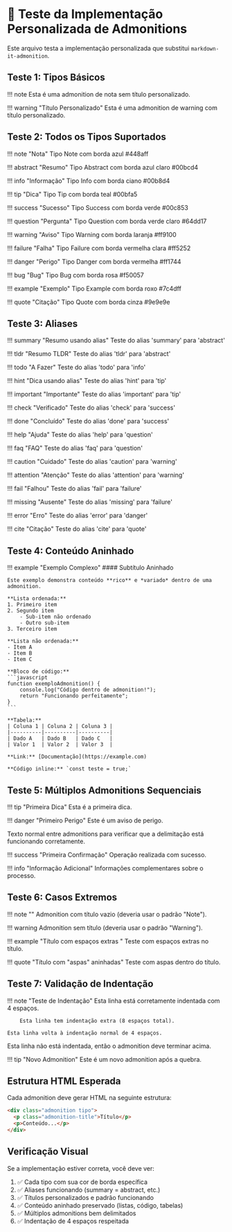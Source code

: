 # 🧪 Teste da Implementação Personalizada de Admonitions

Este arquivo testa a implementação personalizada que substitui `markdown-it-admonition`.

## Teste 1: Tipos Básicos

!!! note
    Esta é uma admonition de nota sem título personalizado.

!!! warning "Título Personalizado"
    Esta é uma admonition de warning com título personalizado.

## Teste 2: Todos os Tipos Suportados

!!! note "Nota"
    Tipo Note com borda azul #448aff

!!! abstract "Resumo"
    Tipo Abstract com borda azul claro #00bcd4

!!! info "Informação"
    Tipo Info com borda ciano #00b8d4

!!! tip "Dica"
    Tipo Tip com borda teal #00bfa5

!!! success "Sucesso"
    Tipo Success com borda verde #00c853

!!! question "Pergunta"
    Tipo Question com borda verde claro #64dd17

!!! warning "Aviso"
    Tipo Warning com borda laranja #ff9100

!!! failure "Falha"
    Tipo Failure com borda vermelha clara #ff5252

!!! danger "Perigo"
    Tipo Danger com borda vermelha #ff1744

!!! bug "Bug"
    Tipo Bug com borda rosa #f50057

!!! example "Exemplo"
    Tipo Example com borda roxo #7c4dff

!!! quote "Citação"
    Tipo Quote com borda cinza #9e9e9e

## Teste 3: Aliases

!!! summary "Resumo usando alias"
    Teste do alias 'summary' para 'abstract'

!!! tldr "Resumo TLDR"
    Teste do alias 'tldr' para 'abstract'

!!! todo "A Fazer"
    Teste do alias 'todo' para 'info'

!!! hint "Dica usando alias"
    Teste do alias 'hint' para 'tip'

!!! important "Importante"
    Teste do alias 'important' para 'tip'

!!! check "Verificado"
    Teste do alias 'check' para 'success'

!!! done "Concluído"
    Teste do alias 'done' para 'success'

!!! help "Ajuda"
    Teste do alias 'help' para 'question'

!!! faq "FAQ"
    Teste do alias 'faq' para 'question'

!!! caution "Cuidado"
    Teste do alias 'caution' para 'warning'

!!! attention "Atenção"
    Teste do alias 'attention' para 'warning'

!!! fail "Falhou"
    Teste do alias 'fail' para 'failure'

!!! missing "Ausente"
    Teste do alias 'missing' para 'failure'

!!! error "Erro"
    Teste do alias 'error' para 'danger'

!!! cite "Citação"
    Teste do alias 'cite' para 'quote'

## Teste 4: Conteúdo Aninhado

!!! example "Exemplo Complexo"
    #### Subtítulo Aninhado
    
    Este exemplo demonstra conteúdo **rico** e *variado* dentro de uma admonition.
    
    **Lista ordenada:**
    1. Primeiro item
    2. Segundo item
        - Sub-item não ordenado
        - Outro sub-item
    3. Terceiro item
    
    **Lista não ordenada:**
    - Item A
    - Item B
    - Item C
    
    **Bloco de código:**
    ```javascript
    function exemploAdmonition() {
        console.log("Código dentro de admonition!");
        return "Funcionando perfeitamente";
    }
    ```
    
    **Tabela:**
    | Coluna 1 | Coluna 2 | Coluna 3 |
    |----------|----------|----------|
    | Dado A   | Dado B   | Dado C   |
    | Valor 1  | Valor 2  | Valor 3  |
    
    **Link:** [Documentação](https://example.com)
    
    **Código inline:** `const teste = true;`

## Teste 5: Múltiplos Admonitions Sequenciais

!!! tip "Primeira Dica"
    Esta é a primeira dica.

!!! danger "Primeiro Perigo"
    Este é um aviso de perigo.

Texto normal entre admonitions para verificar que a delimitação está funcionando corretamente.

!!! success "Primeira Confirmação"
    Operação realizada com sucesso.

!!! info "Informação Adicional"
    Informações complementares sobre o processo.

## Teste 6: Casos Extremos

!!! note ""
    Admonition com título vazio (deveria usar o padrão "Note").

!!! warning
    Admonition sem título (deveria usar o padrão "Warning").

!!! example "Título com espaços    extras   "
    Teste com espaços extras no título.

!!! quote "Título com \"aspas\" aninhadas"
    Teste com aspas dentro do título.

## Teste 7: Validação de Indentação

!!! note "Teste de Indentação"
    Esta linha está corretamente indentada com 4 espaços.
    
        Esta linha tem indentação extra (8 espaços total).
    
    Esta linha volta à indentação normal de 4 espaços.

Esta linha não está indentada, então o admonition deve terminar acima.

!!! tip "Novo Admonition"
    Este é um novo admonition após a quebra.

## Estrutura HTML Esperada

Cada admonition deve gerar HTML na seguinte estrutura:

```html
<div class="admonition tipo">
  <p class="admonition-title">Título</p>
  <p>Conteúdo...</p>
</div>
```

## Verificação Visual

Se a implementação estiver correta, você deve ver:

1. ✅ Cada tipo com sua cor de borda específica
2. ✅ Aliases funcionando (summary = abstract, etc.)
3. ✅ Títulos personalizados e padrão funcionando
4. ✅ Conteúdo aninhado preservado (listas, código, tabelas)
5. ✅ Múltiplos admonitions bem delimitados
6. ✅ Indentação de 4 espaços respeitada